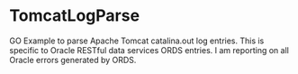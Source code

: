# TomcatLogParse
GO Example to parse Apache Tomcat catalina.out log entries.
This is specific to Oracle RESTful data services ORDS entries.  I am reporting on all Oracle errors generated by ORDS.
